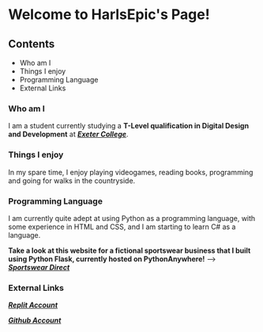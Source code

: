 # Welcome to HarlsEpic's Page!

## Contents

- Who am I
- Things I enjoy
- Programming Language
- External Links

### Who am I

I am a student currently studying a **T-Level qualification in Digital Design and Development** at ***[Exeter College](https://exe-coll.ac.uk/)***.

### Things I enjoy

In my spare time, I enjoy playing videogames, reading books, programming and going for walks in the countryside.

### Programming Language

I am currently quite adept at using Python as a programming language, with some experience in HTML and CSS, and I am starting to learn C# as a language.

**Take a look at this website for a fictional sportswear business that I built using Python Flask, currently hosted on PythonAnywhere!**  -->  ***[Sportswear Direct](http://harlsepic.pythonanywhere.com/)***

### External Links

***[Replit Account](https://replit.com/@HarlsEpic)***

***[Github Account](https://github.com/HarlsEpic/)***
